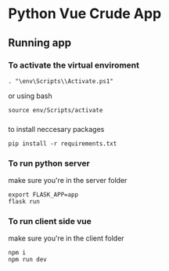 # Python Vue Crude App

## Running app

### To activate the virtual enviroment

```
. "\env\Scripts\\Activate.ps1"

```

or using bash

```
source env/Scripts/activate
```

###

to install neccesary packages

```
pip install -r requirements.txt
```

### To run python server

make sure you're in the server folder

```
export FLASK_APP=app
flask run
```

### To run client side vue

make sure you're in the client folder

```
npm i
npm run dev
```
